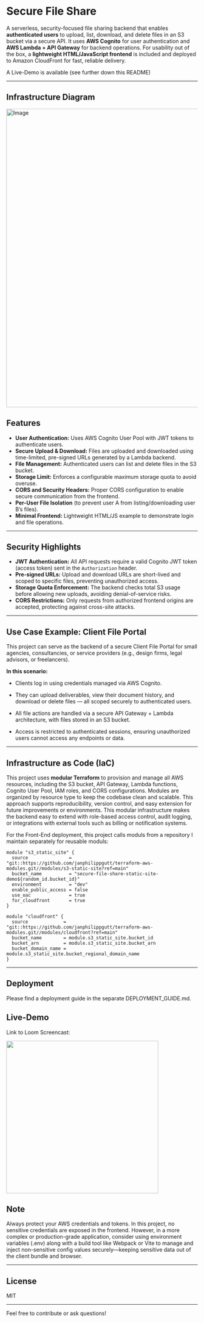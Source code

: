 # Secure File Share

A serverless, security-focused file sharing backend that enables **authenticated users** to upload, list, download, and delete files in an S3 bucket via a secure API. 
It uses **AWS Cognito** for user authentication and **AWS Lambda + API Gateway** for backend operations.
For usability out of the box, a **lightweight HTML/JavaScript frontend** is included and deployed to Amazon CloudFront for fast, reliable delivery. 

A Live-Demo is available (see further down this README)

---

## Infrastructure Diagram

<img width="705" height="783" alt="Image" src="https://github.com/user-attachments/assets/0ece8184-a080-4178-a991-0145155311ca" />

## Features

- **User Authentication:** Uses AWS Cognito User Pool with JWT tokens to authenticate users.
- **Secure Upload & Download:** Files are uploaded and downloaded using time-limited, pre-signed URLs generated by a Lambda backend.
- **File Management:** Authenticated users can list and delete files in the S3 bucket.
- **Storage Limit:** Enforces a configurable maximum storage quota to avoid overuse.
- **CORS and Security Headers:** Proper CORS configuration to enable secure communication from the frontend.
- **Per-User File Isolation** (to prevent user A from listing/downloading user B’s files).
- **Minimal Frontend:** Lightweight HTML/JS example to demonstrate login and file operations.

---

## Security Highlights

- **JWT Authentication:** All API requests require a valid Cognito JWT token (access token) sent in the `Authorization` header.
- **Pre-signed URLs:** Upload and download URLs are short-lived and scoped to specific files, preventing unauthorized access.
- **Storage Quota Enforcement:** The backend checks total S3 usage before allowing new uploads, avoiding denial-of-service risks.
- **CORS Restrictions:** Only requests from authorized frontend origins are accepted, protecting against cross-site attacks.

---

## Use Case Example: Client File Portal

This project can serve as the backend of a secure Client File Portal for small agencies, consultancies, or service providers (e.g., design firms, legal advisors, or freelancers).

**In this scenario:**

- Clients log in using credentials managed via AWS Cognito.

- They can upload deliverables, view their document history, and download or delete files — all scoped securely to authenticated users.

- All file actions are handled via a secure API Gateway + Lambda architecture, with files stored in an S3 bucket.

- Access is restricted to authenticated sessions, ensuring unauthorized users cannot access any endpoints or data.

---

## Infrastructure as Code (IaC)

This project uses **modular Terraform** to provision and manage all AWS resources, including the S3 bucket, API Gateway, Lambda functions, Cognito User Pool, IAM roles, and CORS configurations. Modules are organized by resource type to keep the codebase clean and scalable. This approach supports reproducibility, version control, and easy extension for future improvements or environments. 
This modular infrastructure makes the backend easy to extend with role-based access control, audit logging, or integrations with external tools such as billing or notification systems.

For the Front-End deployment, this project calls moduls from a repository I maintain separately for reusable moduls:

```
module "s3_static_site" {
  source               = "git::https://github.com/janphilippgutt/terraform-aws-modules.git//modules/s3-static-site?ref=main"
  bucket_name          = "secure-file-share-static-site-demo${random_id.bucket_id}"
  environment          = "dev"
  enable_public_access = false
  use_oac              = true
  for_cloudfront       = true
}

module "cloudfront" {
  source             = "git::https://github.com/janphilippgutt/terraform-aws-modules.git//modules/cloudfront?ref=main"
  bucket_name        = module.s3_static_site.bucket_id
  bucket_arn         = module.s3_static_site.bucket_arn
  bucket_domain_name = module.s3_static_site.bucket_regional_domain_name
}
```

---

## Deployment

Please find a deployment guide in the separate DEPLOYMENT_GUIDE.md.  

## Live-Demo

Link to Loom Screencast:

<a href="https://www.loom.com/share/0a38a8e8e57447558f84c7c328c1dd7c?sid=4250666e-ae62-4659-b344-f9e427d16ff8">
    <img src="https://github.com/user-attachments/assets/6d17b7cb-9edd-42d3-9ae4-80862b7eb1cc" width="400" />
</a>

## Note

Always protect your AWS credentials and tokens.
In this project, no sensitive credentials are exposed in the frontend. 
However, in a more complex or production-grade application, consider using environment variables (.env) 
along with a build tool like Webpack or Vite to manage and inject non-sensitive config 
values securely—keeping sensitive data out of the client bundle and browser.

---

## License

MIT

---

Feel free to contribute or ask questions!

